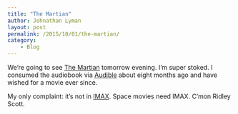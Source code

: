 ```yaml
---
title: "The Martian"
author: Johnathan Lyman
layout: post
permalink: /2015/10/01/the-martian/
category:
    - Blog
---
```


We’re going to see [The Martian](http://www.rottentomatoes.com/m/the_martian/) tomorrow evening. I’m super stoked. I consumed the audiobook via [Audible](http://www.audible.com/pd/Sci-Fi-Fantasy/The-Martian-Audiobook/B00B5HZGUG) about eight months ago and have wished for a movie ever since.

My only complaint: it’s not in [IMAX](http://imax.com). Space movies need IMAX. C’mon Ridley Scott.

